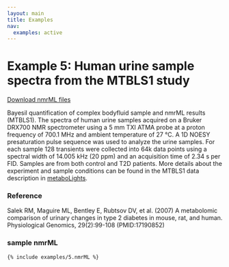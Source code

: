 ```yaml
---
layout: main
title: Examples
nav:
  examples: active
---
```


# Example 5: Human urine sample spectra from the MTBLS1 study

<a href="/examples/5/MTBLS1.zip">Download nmrML files</a>

Bayesil quantification of complex bodyfluid sample and nmrML results (MTBLS1). The spectra of human urine samples acquired on a Bruker DRX700 NMR spectrometer using a 5 mm TXI ATMA probe at a proton frequency of 700.1 MHz and ambient temperature of 27 °C. A 1D NOESY presaturation pulse sequence was used to analyze the urine samples. For each sample 128 transients were collected into 64k data points using a spectral width of 14.005 kHz (20 ppm) and an acquisition time of 2.34 s per FID. Samples are from both control and T2D patients. More details about the experiment and sample conditions can be found in the MTBLS1 data description in <a href="http://www.ebi.ac.uk/metabolights/MTBLS1">metaboLights</a>.

### Reference
Salek RM, Maguire ML, Bentley E, Rubtsov DV, et al. (2007) A metabolomic comparison of urinary changes in type 2 diabetes in mouse, rat, and human. Physiological Genomics, 29(2):99-108 (PMID:17190852)

### sample nmrML
```xml
{% include examples/5.nmrML %}
```
